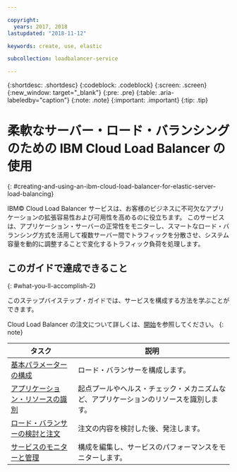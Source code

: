 ```yaml
---

copyright:
  years: 2017, 2018
lastupdated: "2018-11-12"

keywords: create, use, elastic

subcollection: loadbalancer-service

---
```


{:shortdesc: .shortdesc}
{:codeblock: .codeblock}
{:screen: .screen}
{:new_window: target="_blank"}
{:pre: .pre}
{:table: .aria-labeledby="caption"}
{:note: .note}
{:important: .important}
{:tip: .tip}

# 柔軟なサーバー・ロード・バランシングのための IBM Cloud Load Balancer の使用
{: #creating-and-using-an-ibm-cloud-load-balancer-for-elastic-server-load-balancing}

IBM© Cloud Load Balancer サービスは、お客様のビジネスに不可欠なアプリケーションの拡張容易性および可用性を高めるのに役立ちます。 このサービスは、アプリケーション・サーバーの正常性をモニターし、スマートなロード・バランシング方式を活用して複数サーバー間でトラフィックを分散させ、システム容量を動的に調整することで変化するトラフィック負荷を処理します。

## このガイドで達成できること
{: #what-you-ll-accomplish-2}

このステップバイステップ・ガイドでは、サービスを構成する方法を学ぶことができます。   

Cloud Load Balancer の注文について詳しくは、[開始](/docs/infrastructure/loadbalancer-service?topic=loadbalancer-service-getting-started)を参照してください。
{: note}

タスク  | 説明
------------- | -------------
[基本パラメーターの構成](/docs/infrastructure/loadbalancer-service?topic=loadbalancer-service-configuring-ibm-cloud-load-balancer-parameters) | ロード・バランサーを構成します。
[アプリケーション・リソースの識別](/docs/infrastructure/loadbalancer-service?topic=loadbalancer-service-identifying-your-application-server-resources) | 起点プールやヘルス・チェック・メカニズムなど、アプリケーションのリソースを識別します。
[ロード・バランサーの検討と注文](/docs/infrastructure/loadbalancer-service?topic=loadbalancer-service-review-and-place-your-order) | 注文の内容を検討した後、発注します。
[サービスのモニターと管理](/docs/infrastructure/loadbalancer-service?topic=loadbalancer-service-monitoring-and-managing-your-service) | 構成を編集し、サービスのパフォーマンスをモニターします。
